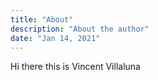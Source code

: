 ```yaml
---
title: "About"
description: "About the author"
date: "Jan 14, 2021"
---
```


Hi there this is Vincent Villaluna
